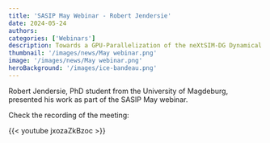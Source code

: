 ```yaml
---
title: 'SASIP May Webinar - Robert Jendersie'
date: 2024-05-24
authors:
categories: ['Webinars']
description: Towards a GPU-Parallelization of the neXtSIM-DG Dynamical Core
thumbnail: '/images/news/May webinar.png'  
image: '/images/news/May webinar.png'
heroBackground: '/images/ice-bandeau.png'
---
```


Robert Jendersie, PhD student from the University of Magdeburg, presented his work as part of the SASIP May webinar. 
  

Check the recording of the meeting: 

{{< youtube jxozaZkBzoc >}}   
